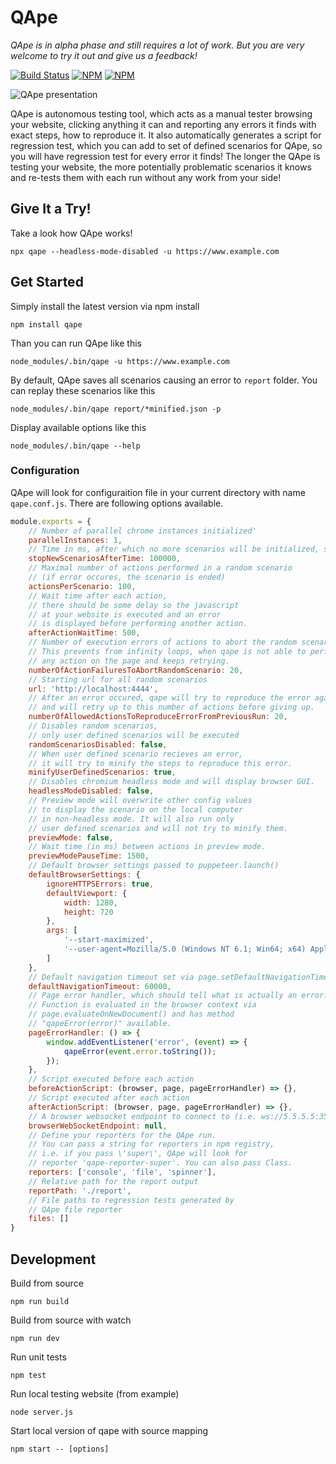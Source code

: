 # QApe
*QApe is in alpha phase and still requires a lot of work. But you are very welcome to try it out and give us a feedback!*

[![Build Status](https://travis-ci.com/seznam/qape.svg?branch=master)](https://travis-ci.com/seznam/qape)
[![NPM](https://img.shields.io/npm/v/qape.svg)](https://nodei.co/npm/qape/)
[![NPM](https://img.shields.io/badge/powered%20by-puppeteer-blue.svg)](https://github.com/GoogleChrome/puppeteer)

![QApe presentation](https://user-images.githubusercontent.com/755134/49812102-f2fca280-fd64-11e8-84de-3a1bac422216.gif)

QApe is autonomous testing tool, which acts as a manual tester browsing your website, clicking anything it can and reporting any errors it finds with exact steps, how to reproduce it. It also automatically generates a script for regression test, which you can add to set of defined scenarios for QApe, so you will have regression test for every error it finds! The longer the QApe is testing your website, the more potentially problematic scenarios it knows and re-tests them with each run without any work from your side!

## Give It a Try!
Take a look how QApe works!

`npx qape --headless-mode-disabled -u https://www.example.com`

## Get Started
Simply install the latest version via npm install

`npm install qape`

Than you can run QApe like this

`node_modules/.bin/qape -u https://www.example.com`

By default, QApe saves all scenarios causing an error to `report` folder. You can replay these scenarios like this

`node_modules/.bin/qape report/*minified.json -p`

Display available options like this

`node_modules/.bin/qape --help`

### Configuration
QApe will look for configuraition file in your current directory with name `qape.conf.js`. There are following options available.

```javascript
module.exports = {
	// Number of parallel chrome instances initialized'
	parallelInstances: 1,
	// Time in ms, after which no more scenarios will be initialized, set to 0 to run forever
	stopNewScenariosAfterTime: 100000,
	// Maximal number of actions performed in a random scenario
	// (if error occures, the scenario is ended)
	actionsPerScenario: 100,
	// Wait time after each action,
	// there should be some delay so the javascript
	// at your website is executed and an error
	// is displayed before performing another action.
	afterActionWaitTime: 500,
	// Number of execution errors of actions to abort the random scenario.
	// This prevents from infinity loops, when qape is not able to perform
	// any action on the page and keeps retrying.
	numberOfActionFailuresToAbortRandomScenario: 20,
	// Starting url for all random scenarios
	url: 'http://localhost:4444',
	// After an error occured, qape will try to reproduce the error again
	// and will retry up to this number of actions before giving up.
	numberOfAllowedActionsToReproduceErrorFromPreviousRun: 20,
	// Disables random scenarios,
	// only user defined scenarios will be executed
	randomScenariosDisabled: false,
	// When user defined scenario recieves an error,
	// it will try to minify the steps to reproduce this error.
	minifyUserDefinedScenarios: true,
	// Disables chromium headless mode and will display browser GUI.
	headlessModeDisabled: false,
	// Preview mode will overwrite other config values
	// to display the scenario on the local computer
	// in non-headless mode. It will also run only
	// user defined scenarios and will not try to minify them.
	previewMode: false,
	// Wait time (in ms) between actions in preview mode.
	previewModePauseTime: 1500,
	// Default browser settings passed to puppeteer.launch()
	defaultBrowserSettings: {
		ignoreHTTPSErrors: true,
		defaultViewport: {
			width: 1280,
			height: 720
		},
		args: [
			'--start-maximized',
			'--user-agent=Mozilla/5.0 (Windows NT 6.1; Win64; x64) AppleWebKit/537.36 (KHTML, like Gecko) Chrome/70.0.3538.110 Safari/537.36'
		]
	},
	// Default navigation timeout set via page.setDefaultNavigationTimeout()
	defaultNavigationTimeout: 60000,
	// Page error handler, which should tell what is actually an error.
	// Function is evaluated in the browser context via
	// page.evaluateOnNewDocument() and has method
	// "qapeError(error)" available.
	pageErrorHandler: () => {
		window.addEventListener('error', (event) => {
			qapeError(event.error.toString());
		});
	},
	// Script executed before each action
	beforeActionScript: (browser, page, pageErrorHandler) => {},
	// Script executed after each action
	afterActionScript: (browser, page, pageErrorHandler) => {},
	// A browser websocket endpoint to connect to (i.e. ws://5.5.5.5:3505)
	browserWebSocketEndpoint: null,
	// Define your reporters for the QApe run.
	// You can pass a string for reporters in npm registry,
	// i.e. if you pass \'super\', QApe will look for
	// reporter 'qape-reporter-super'. You can also pass Class.
	reporters: ['console', 'file', 'spinner'],
	// Relative path for the report output
	reportPath: './report',
	// File paths to regression tests generated by
	// QApe file reporter
	files: []
}
```

## Development
Build from source
```
npm run build
```
Build from source with watch
```
npm run dev
```
Run unit tests
```
npm test
```
Run local testing website (from example)
```
node server.js
```
Start local version of qape with source mapping
```
npm start -- [options]
```
